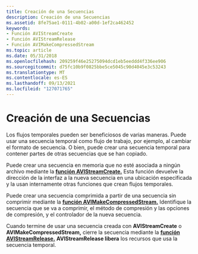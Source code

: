```yaml
---
title: Creación de una Secuencias
description: Creación de una Secuencias
ms.assetid: 8fe75ae1-0111-4b02-a00d-1ef2ca462452
keywords:
- Función AVIStreamCreate
- Función AVIStreamRelease
- Función AVIMakeCompressedStream
ms.topic: article
ms.date: 05/31/2018
ms.openlocfilehash: 209259f46e25275094dcd1eb5eeddd4f336ee906
ms.sourcegitcommit: d75fc10b9f0825bbe5ce5045c90d4045e3c53243
ms.translationtype: MT
ms.contentlocale: es-ES
ms.lasthandoff: 09/13/2021
ms.locfileid: "127071765"
---
```

# <a name="creating-temporary-streams"></a>Creación de una Secuencias

Los flujos temporales pueden ser beneficiosos de varias maneras. Puede usar una secuencia temporal como flujo de trabajo, por ejemplo, al cambiar el formato de secuencia. O bien, puede crear una secuencia temporal para contener partes de otras secuencias que se han copiado.

Puede crear una secuencia en memoria que no esté asociada a ningún archivo mediante la [**función AVIStreamCreate.**](/windows/desktop/api/Vfw/nf-vfw-avistreamcreate) Esta función devuelve la dirección de la interfaz a la nueva secuencia en una ubicación especificada y la usan internamente otras funciones que crean flujos temporales.

Puede crear una secuencia comprimida a partir de una secuencia sin comprimir mediante la [**función AVIMakeCompressedStream.**](/windows/desktop/api/Vfw/nf-vfw-avimakecompressedstream) Identifique la secuencia que se va a comprimir, el método de compresión y las opciones de compresión, y el controlador de la nueva secuencia.

Cuando termine de usar una secuencia creada con **AVIStreamCreate** o **AVIMakeCompressedStream,** cierre la secuencia mediante la [**función AVIStreamRelease.**](/windows/desktop/api/Vfw/nf-vfw-avistreamrelease) **AVIStreamRelease libera** los recursos que usa la secuencia temporal.

 

 




